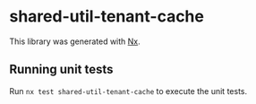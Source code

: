 # shared-util-tenant-cache

This library was generated with [Nx](https://nx.dev).

## Running unit tests

Run `nx test shared-util-tenant-cache` to execute the unit tests.
